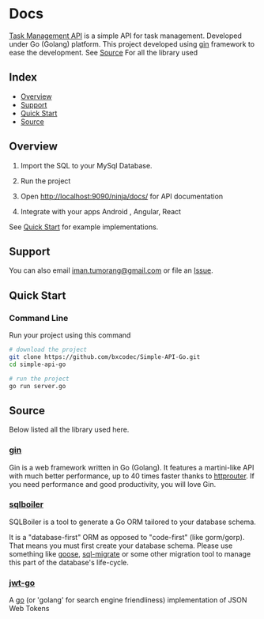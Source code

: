 # Docs

[Task Management API](#) is a simple API for task management.
Developed under Go (Golang) platform.
This project developed using [gin](https://github.com/gin-gonic/gin) framework to ease the development.
See [Source](#source) For all the library used

## Index

* [Overview](#overview)
* [Support](#support)
* [Quick Start](#quick-start)
* [Source](#source)


## Overview

1. Import the SQL to your MySql Database. 

2. Run the project

3. Open  <http://localhost:9090/ninja/docs/> for API documentation 

4. Integrate with your apps Android , Angular, React
    
See [Quick Start](#quick-start) for example implementations.


## Support


You can also email <iman.tumorang@gmail.com> or file an [Issue](https://github.com/bxcodec/Simple-API-Go/issues/new).


## Quick Start

### Command Line

Run your project using this command

```bash
# download the project
git clone https://github.com/bxcodec/Simple-API-Go.git
cd simple-api-go

# run the project
go run server.go

```

## Source

Below listed all the library used here.

### [gin](https://github.com/gin-gonic/gin) 
Gin is a web framework written in Go (Golang). It features a martini-like API with much better performance, up to 40 times faster thanks to [httprouter](https://github.com/julienschmidt/httprouter). If you need performance and good productivity, you will love Gin.

### [sqlboiler](https://github.com/vattle/sqlboiler)
SQLBoiler is a tool to generate a Go ORM tailored to your database schema.

It is a "database-first" ORM as opposed to "code-first" (like gorm/gorp). That means you must first create your database schema. Please use something like [goose](https://bitbucket.org/liamstask/goose), [sql-migrate](https://github.com/rubenv/sql-migrate) or some other migration tool to manage this part of the database's life-cycle.

### [jwt-go](https://github.com/dgrijalva/jwt-go)
A [go](http://www.golang.org/) (or 'golang' for search engine friendliness) implementation of JSON Web Tokens
